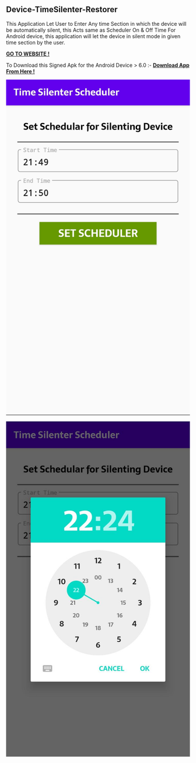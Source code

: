 ## Device-TimeSilenter-Restorer
This Application Let User to Enter Any time Section in which the device will be automatically silent, this Acts same as Scheduler On &amp; Off Time For Android device, this application will let the device in silent mode in given time section by the user.

[**GO TO WEBSITE !**](https://thesmartyking.github.io/Device-TimeSilenter-Restorer)

To Download this Signed Apk for the Android Device > 6.0 :- [**Download App From Here !**](https://github.com/thesmartyking/Device-TimeSilenter-Restorer/Device-TimeSilenter.apk)

![](https://github.com/thesmartyking/Device-TimeSilenter-Restorer/blob/master/IMAGES/WhatsApp%20Image%202020-08-12%20at%2010.22.32%20PM.jpeg)

![](https://github.com/thesmartyking/Device-TimeSilenter-Restorer/blob/master/IMAGES/WhatsApp%20Image%202020-08-12%20at%2010.24.44%20PM.jpeg)
